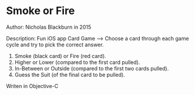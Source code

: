# Smoke or Fire

Author: Nicholas Blackburn in 2015

Description: Fun iOS app Card Game --> Choose a card through each game cycle and try to pick the correct answer.

1. Smoke (black card) or Fire (red card).
2. Higher or Lower (compared to the first card pulled).
3. In-Between or Outside (compared to the first two cards pulled).
4. Guess the Suit (of the final card to be pulled).

Writen in Objective-C

